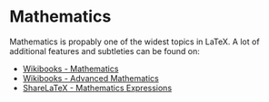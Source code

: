 # Mathematics

Mathematics is propably one of the widest topics in LaTeX. A lot of additional features and subtleties can be found on:

- [Wikibooks - Mathematics](https://en.wikibooks.org/wiki/LaTeX/Mathematics)
- [Wikibooks - Advanced Mathematics](https://en.wikibooks.org/wiki/LaTeX/Advanced_Mathematics)
- [ShareLaTeX - Mathematics Expressions](https://www.sharelatex.com/learn/Mathematical_expressions)